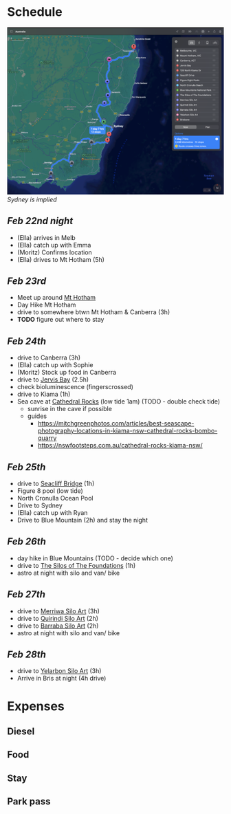 # Schedule

![route](medias/routes/0.png)
*Sydney is implied*

## *Feb 22nd night*
- (Ella) arrives in Melb
- (Ella) catch up with Emma
- (Moritz) Confirms location
- (Ella) drives to Mt Hotham (5h)

## *Feb 23rd*
- Meet up around [Mt Hotham](https://maps.apple.com/?address=3052%20Great%20Alpine%20Rd,%20Hotham%20Heights%20VIC%203741,%20Australia&ll=-36.976181,147.121899&q=Dropped%20Pin)
- Day Hike Mt Hotham
- drive to somewhere btwn Mt Hotham & Canberra (3h)
- **TODO** figure out where to stay


## *Feb 24th*
- drive to Canberra (3h)
- (Ella) catch up with Sophie
- (Moritz) Stock up food in Canberra
- drive to [Jervis Bay](https://maps.apple.com/?address=Hyams%20Beach%20NSW%202540,%20Australia&auid=16117420381010740149&ll=-35.115696,150.696201&lsp=9902&q=Hyams%20Beach) (2.5h)
- check bioluminescence (fingerscrossed)
- drive to Kiama (1h)
- Sea cave at [Cathedral Rocks](https://guides.apple.com/?ug=CglOZXcgR3VpZGUSXxozMTI2IE5vcnRoIEtpYW1hIERyLCBLaWFtYSBEb3ducyBOU1cgMjUzMywgQXVzdHJhbGlhIhIJKkGM0edRQcAR5GDdplHbYkAqFENhdGhlZHJhbCBSb2NrcyBDYXZl) (low tide 1am) (TODO - double check tide)
    - sunrise in the cave if possible
    - guides
        - https://mitchgreenphotos.com/articles/best-seascape-photography-locations-in-kiama-nsw-cathedral-rocks-bombo-quarry
        - https://nswfootsteps.com.au/cathedral-rocks-kiama-nsw/


<!--
## *Feb 22nd night*
- (Ella) arrives in Melb
- (Moritz) Confirms location

## *Feb 23rd*
- (Ella) Leave Melb
- Meet up around [Mt Hotham](https://maps.apple.com/?address=3052%20Great%20Alpine%20Rd,%20Hotham%20Heights%20VIC%203741,%20Australia&ll=-36.976181,147.121899&q=Dropped%20Pin) (5h drive from Melb)
- Day Hike Mt Hotham
- Stay at Mt Hotham, possibly astro

## *Feb 24th*
- drive to Canberra (6h)
- (Ella) catch up with Sophie
- Drive up a mountain to stay the night (TODO - decide where)
	- Black Mt
	- Mt Ainslie

## *Feb 25th*
- Stock up food in Canberra
- drive to [Jervis Bay](https://maps.apple.com/?address=Hyams%20Beach%20NSW%202540,%20Australia&auid=16117420381010740149&ll=-35.115696,150.696201&lsp=9902&q=Hyams%20Beach) (2.5h)
- sleep ig till sunset (7.40pm)
- check bioluminescence (fingerscrossed)
- drive to Kiama (1h)
- Sea cave at [Cathedral Rocks](https://guides.apple.com/?ug=CglOZXcgR3VpZGUSXxozMTI2IE5vcnRoIEtpYW1hIERyLCBLaWFtYSBEb3ducyBOU1cgMjUzMywgQXVzdHJhbGlhIhIJKkGM0edRQcAR5GDdplHbYkAqFENhdGhlZHJhbCBSb2NrcyBDYXZl) (low tide 1am) (TODO - double check tide)
	- sunrise in the cave if possible
	- guides
		- https://mitchgreenphotos.com/articles/best-seascape-photography-locations-in-kiama-nsw-cathedral-rocks-bombo-quarry
		- https://nswfootsteps.com.au/cathedral-rocks-kiama-nsw/
 -->

## *Feb 25th*
- drive to [Seacliff Bridge](https://maps.apple.com/?address=Lawrence%20Hargrave%20Drive,%20Coalcliff%20NSW%202508,%20Australia&auid=16683983876913873608&ll=-34.241650,150.978740&lsp=9902&q=Seacliff%20Drive) (1h)
- Figure 8 pool (low tide)
- North Cronulla Ocean Pool
- Drive to Sydney
- (Ella) catch up with Ryan
- Drive to Blue Mountain (2h) and stay the night

## *Feb 26th*
- day hike in Blue Mountains (TODO - decide which one)
- drive to [The Silos of The Foundations](https://maps.apple.com/?address=67%20Williwa%20St,%20Portland%20NSW%202847,%20Australia&auid=922922932688723535&ll=-33.352299,149.984186&lsp=9902&q=The%20Silos%20of%20The%20Foundations) (1h)
- astro at night with silo and van/ bike

## *Feb 27th*
- drive to [Merriwa Silo Art](https://maps.apple.com/?address=Hacketts%20Rd,%20Merriwa%20NSW%202329,%20Australia&auid=1502489251581642420&ll=-32.137734,150.365695&lsp=9902&q=Merriwa%20Silo%20Art) (3h)
- drive to [Quirindi Silo Art](https://maps.apple.com/?address=Station%20St%0AQuirindi%20NSW%202343%0AAustralia&auid=7544888116631767358&ll=-31.503872,150.681213&lsp=9902&q=Quirindi%20Silo%20Art) (2h)
- drive to [Barraba Silo Art](https://maps.apple.com/?address=Old%20Manilla%20Rd,%20Barraba%20NSW%202347,%20Australia&auid=9319213264252700691&ll=-30.399823,150.613193&lsp=9902&q=Barraba%20Silo%20Art) (2h)
- astro at night with silo and van/ bike


## *Feb 28th*
- drive to [Yelarbon Silo Art](https://maps.apple.com/?address=46%20Railway%20Pde,%20Yelarbon%20QLD%204388,%20Australia&auid=16501765079994953425&ll=-28.570698,150.756382&lsp=9902&q=Yelarbon%20Silo%20Art) (3h)
- Arrive in Bris at night (4h drive)


# Expenses
## Diesel

## Food

## Stay

## Park pass